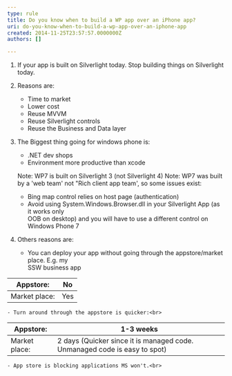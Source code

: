 ```yaml
---
type: rule
title: Do you know when to build a WP app over an iPhone app?
uri: do-you-know-when-to-build-a-wp-app-over-an-iphone-app
created: 2014-11-25T23:57:57.0000000Z
authors: []

---
```


 
1. If your app is built on Silverlight today. Stop building things on Silverlight today.<br>
2. Reasons are:

    - Time to market
    - Lower cost
    - Reuse MVVM
    - Reuse Silverlight controls
    - Reuse the Business and Data layer
3. The Biggest thing going for windows phone is:

    - .NET dev shops
    - Environment more productive than xcode

    Note: WP7 is built on Silverlight 3 (not Silverlight 4)
    Note: WP7 was built by a 'web team' not "Rich client app team', so some issues exist:

    - Bing map control relies on host page (authentication)
    - Avoid using System.Windows.Browser.dll in your Silverlight App (as it works only<br>                        OOB on desktop) and you will have to use a different control on Windows Phone 7
4. Others reasons are:
    - You can deploy your app without going through the appstore/market place. E.g. my<br>                    SSW business app


|                             Appstore:<br>                         |                             No<br>                         |
| --- | --- |
|                             Market place:<br>                         |                             Yes<br>                         |
    - Turn around through the appstore is quicker:<br>                

|                             Appstore:<br>                         |                             1-3 weeks<br>                         |
| --- | --- |
|                             Market place:<br>                         |                             2 days (Quicker since it is managed code. Unmanaged code is easy to spot)<br>                         |
    - App store is blocking applications MS won't.<br>

 
